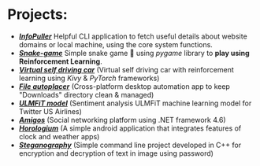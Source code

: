# Projects:

- ***[InfoPuller](https://github.com/apchavan/InfoPuller)*** Helpful CLI application to fetch useful details about website domains or local machine, using the core system functions.
- ***[Snake-game](https://github.com/apchavan/ai-pygame-snake)*** Simple snake game 🐍 using _pygame_ library to **play using Reinforcement Learning**.
- ***[Virtual self driving car](https://github.com/apchavan/virtual-self-driving-car)*** (Virtual self driving car with reinforcement learning using _Kivy_ & _PyTorch_ frameworks)
- ***[File autoplacer](https://github.com/apchavan/File-autoplacer)*** (Cross-platform desktop automation app to keep "Downloads" directory clean & managed)
- ***[ULMFiT model](https://github.com/apchavan/ULMFiT_Twitter)*** (Sentiment analysis ULMFiT machine learning model for Twitter US Airlines)
- ***[Amigos](https://github.com/apchavan/amigos)*** (Social networking platform using .NET framework 4.6)
- ***[Horologium](https://github.com/apchavan/horologium)*** (A simple android application that integrates features of clock and weather apps)
- ***[Steganography](https://github.com/apchavan/steganography)*** (Simple command line project developed in C++ for encryption and decryption of text in image using password)
